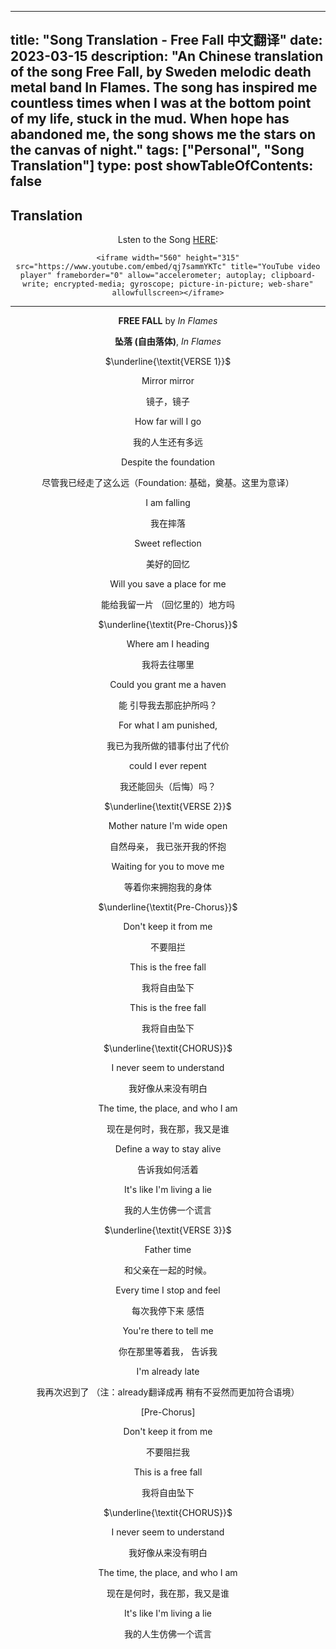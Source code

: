 
---
title: "Song Translation - Free Fall 中文翻译"
date: 2023-03-15
description: "An Chinese translation of the song Free Fall, by Sweden melodic death metal band In Flames. The song has inspired me countless times when I was at the bottom point of my life, stuck in the mud. When hope has abandoned me, the song shows me the stars on the canvas of night."
tags: ["Personal", "Song Translation"]
type: post
showTableOfContents: false
---

## Translation
<div align="center">

 
Lsten to the Song [HERE](https://www.youtube.com/watch?v=UAZjKfltFlk):

```
<iframe width="560" height="315" src="https://www.youtube.com/embed/qj7sammYKTc" title="YouTube video player" frameborder="0" allow="accelerometer; autoplay; clipboard-write; encrypted-media; gyroscope; picture-in-picture; web-share" allowfullscreen></iframe>
```

---

**FREE FALL** by *In Flames*   

**坠落 (自由落体)**, *In Flames*  


$\underline{\textit{VERSE 1}}$

Mirror mirror

镜子，镜子

How far will I go

我的人生还有多远

Despite the foundation 

尽管我已经走了这么远（Foundation: 基础，奠基。这里为意译）

I am falling

我在摔落

Sweet reflection

美好的回忆

Will you save a place for me

能给我留一片 （回忆里的）地方吗


$\underline{\textit{Pre-Chorus}}$

Where am I heading

我将去往哪里

Could you grant me a haven

能 引导我去那庇护所吗？

For what I am punished,

我已为我所做的错事付出了代价

could I ever repent

我还能回头（后悔）吗？


$\underline{\textit{VERSE 2}}$

Mother nature I'm wide open

自然母亲， 我已张开我的怀抱

Waiting for you to move me

等着你来拥抱我的身体


$\underline{\textit{Pre-Chorus}}$

Don't keep it from me

不要阻拦

This is the free fall

我将自由坠下

This is the free fall

我将自由坠下


$\underline{\textit{CHORUS}}$


I never seem to understand

我好像从来没有明白

The time, the place, and who I am

现在是何时，我在那，我又是谁

Define a way to stay alive

告诉我如何活着

It's like I'm living a lie

我的人生仿佛一个谎言

$\underline{\textit{VERSE 3}}$

Father time

和父亲在一起的时候。

Every time I stop and feel

每次我停下来 感悟

You're there to tell me

你在那里等着我， 告诉我

I'm already late

我再次迟到了  （注：already翻译成再 稍有不妥然而更加符合语境）

[Pre-Chorus]

Don't keep it from me

不要阻拦我

This is a free fall

我将自由坠下

$\underline{\textit{CHORUS}}$

I never seem to understand

我好像从来没有明白

The time, the place, and who I am

现在是何时，我在那，我又是谁

It's like I'm living a lie

我的人生仿佛一个谎言

